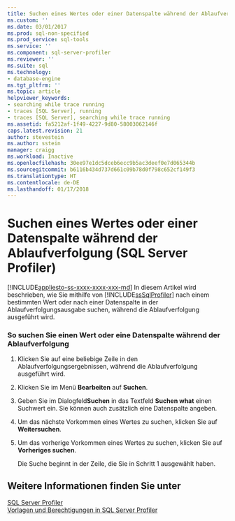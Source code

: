 ```yaml
---
title: Suchen eines Wertes oder einer Datenspalte während der Ablaufverfolgung (SQL Server Profiler) | Microsoft-Dokumentation
ms.custom: ''
ms.date: 03/01/2017
ms.prod: sql-non-specified
ms.prod_service: sql-tools
ms.service: ''
ms.component: sql-server-profiler
ms.reviewer: ''
ms.suite: sql
ms.technology:
- database-engine
ms.tgt_pltfrm: ''
ms.topic: article
helpviewer_keywords:
- searching while trace running
- traces [SQL Server], running
- traces [SQL Server], searching while trace running
ms.assetid: fa5212af-1f49-4227-9d80-58003062146f
caps.latest.revision: 21
author: stevestein
ms.author: sstein
manager: craigg
ms.workload: Inactive
ms.openlocfilehash: 30ee97e1dc5dceb6ecc9b5ac3deef0e7d065344b
ms.sourcegitcommit: b6116b434d737d661c09b78d0f798c652cf149f3
ms.translationtype: HT
ms.contentlocale: de-DE
ms.lasthandoff: 01/17/2018
---
```

# <a name="find-a-value-or-data-column-while-tracing-sql-server-profiler"></a>Suchen eines Wertes oder einer Datenspalte während der Ablaufverfolgung (SQL Server Profiler)
[!INCLUDE[appliesto-ss-xxxx-xxxx-xxx-md](../../includes/appliesto-ss-xxxx-xxxx-xxx-md.md)] In diesem Artikel wird beschrieben, wie Sie mithilfe von [!INCLUDE[ssSqlProfiler](../../includes/sssqlprofiler-md.md)] nach einem bestimmten Wert oder nach einer Datenspalte in der Ablaufverfolgungsausgabe suchen, während die Ablaufverfolgung ausgeführt wird.  
  
### <a name="to-find-a-value-or-data-column-while-running-a-trace"></a>So suchen Sie einen Wert oder eine Datenspalte während der Ablaufverfolgung  
  
1.  Klicken Sie auf eine beliebige Zeile in den Ablaufverfolgungsergebnissen, während die Ablaufverfolgung ausgeführt wird.  
  
2.  Klicken Sie im Menü **Bearbeiten** auf **Suchen**.  
  
3.  Geben Sie im Dialogfeld**Suchen** in das Textfeld **Suchen what** einen Suchwert ein. Sie können auch zusätzlich eine Datenspalte angeben.  
  
4.  Um das nächste Vorkommen eines Wertes zu suchen, klicken Sie auf **Weitersuchen**.  
  
5.  Um das vorherige Vorkommen eines Wertes zu suchen, klicken Sie auf **Vorheriges suchen**.  
  
     Die Suche beginnt in der Zeile, die Sie in Schritt 1 ausgewählt haben.  
  
## <a name="see-also"></a>Weitere Informationen finden Sie unter  
 [SQL Server Profiler](../../tools/sql-server-profiler/sql-server-profiler.md)   
 [Vorlagen und Berechtigungen in SQL Server Profiler](../../tools/sql-server-profiler/sql-server-profiler-templates-and-permissions.md)  
  
  
